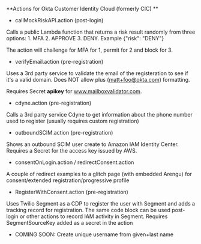 **Actions for Okta Customer Identity Cloud (formerly CIC)
**

* callMockRiskAPI.action (post-login)

Calls a public Lambda function that returns a risk result randomly from three options: 1. MFA 2. APPROVE 3. DENY.  Example {"risk": "DENY"}

The action will challenge for MFA for 1, permit for 2 and block for 3.  

* verifyEmail.action (pre-registration)

Uses a 3rd party service to validate the email of the registeration to see if it's a valid domain.  Does NOT allow plus (matt+foo@okta.com) formatting.

Requires Secret **apikey** for www.mailboxvalidator.com. 

* cdyne.action (pre-registration)

Calls a 3rd party service Cdyne to get information about the phone number used to register (usually requires custom registration)

* outboundSCIM.action (pre-registration)

Shows an outbound SCIM user create to Amazon IAM Identity Center. Requires a Secret for the access key issued by AWS.

* consentOnLogin.action / redirectConsent.action

A couple of redirect examples to a glitch page (with embedded Arengu) for consent/extended registration/progressive profile

* RegisterWithConsent.action (pre-registration)

Uses Twilio Segment as a CDP to register the user with Segment and adds a tracking record for registration. The same code block can be used post-login or other actions to record IAM activity in Segment. 
Requires SegmentSourceKey added as a secret in the action

* COMING SOON: Create unique username from given+last name
